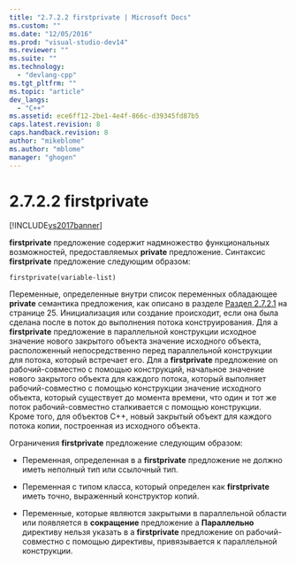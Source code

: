 ```yaml
---
title: "2.7.2.2 firstprivate | Microsoft Docs"
ms.custom: ""
ms.date: "12/05/2016"
ms.prod: "visual-studio-dev14"
ms.reviewer: ""
ms.suite: ""
ms.technology: 
  - "devlang-cpp"
ms.tgt_pltfrm: ""
ms.topic: "article"
dev_langs: 
  - "C++"
ms.assetid: ece6ff12-2be1-4e4f-866c-d39345fd87b5
caps.latest.revision: 8
caps.handback.revision: 8
author: "mikeblome"
ms.author: "mblome"
manager: "ghogen"
---
```

# 2.7.2.2 firstprivate
[!INCLUDE[vs2017banner](../../assembler/inline/includes/vs2017banner.md)]

**firstprivate** предложение содержит надмножество функциональных возможностей, предоставляемых  **private** предложение.  Синтаксис  **firstprivate** предложение следующим образом:  
  
```  
firstprivate(variable-list)  
```  
  
 Переменные, определенные внутри список переменных обладающее **private** семантика предложения, как описано в разделе  [Раздел 2.7.2.1](../../parallel/openmp/2-7-2-1-private.md) на странице 25.  Инициализация или создание происходит, если она была сделана после в поток до выполнения потока конструирования.  Для a **firstprivate** предложение в параллельной конструкции исходное значение нового закрытого объекта значение исходного объекта, расположенный непосредственно перед параллельной конструкции для потока, который встречает его.  Для a **firstprivate** предложение on рабочий\-совместно с помощью конструкций, начальное значение нового закрытого объекта для каждого потока, который выполняет рабочий\-совместно с помощью конструкции значение исходного объекта, который существует до момента времени, что один и тот же поток рабочий\-совместно сталкивается с помощью конструкции.  Кроме того, для объектов C\+\+, новый закрытый объект для каждого потока копии, построенная из исходного объекта.  
  
 Ограничения **firstprivate** предложение следующим образом:  
  
-   Переменная, определенная в a **firstprivate** предложение не должно иметь неполный тип или ссылочный тип.  
  
-   Переменная с типом класса, который определен как **firstprivate** иметь точно, выраженный конструктор копий.  
  
-   Переменные, которые являются закрытыми в параллельной области или появляется в **сокращение** предложение a  **Параллельно** директиву нельзя указать в a  **firstprivate** предложение on рабочий\-совместно с помощью директивы, привязывается к параллельной конструкции.